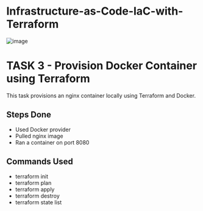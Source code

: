 # Infrastructure-as-Code-IaC-with-Terraform

![image](https://github.com/user-attachments/assets/9058f1d8-fcdc-49e7-a58c-5b0a4d07d8ef)



# TASK 3 - Provision Docker Container using Terraform

This task provisions an nginx container locally using Terraform and Docker.

## Steps Done
- Used Docker provider
- Pulled nginx image
- Ran a container on port 8080

## Commands Used
- terraform init
- terraform plan
- terraform apply
- terraform destroy
- terraform state list
